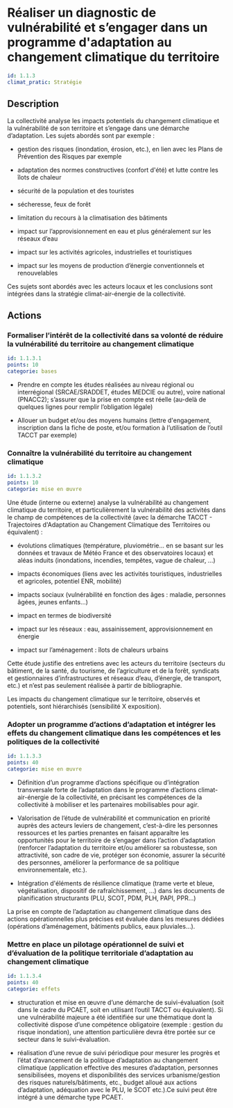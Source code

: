 # Réaliser un diagnostic de vulnérabilité et s’engager dans un programme d'adaptation au changement climatique du territoire
```yaml
id: 1.1.3
climat_pratic: Stratégie
```
## Description
La collectivité analyse les impacts potentiels du changement climatique et la vulnérabilité de son territoire et s’engage dans une démarche d’adaptation. Les sujets abordés sont par exemple :

- gestion des risques (inondation, érosion, etc.), en lien avec les Plans de Prévention des Risques par exemple

- adaptation des normes constructives (confort d'été) et lutte contre les îlots de chaleur

- sécurité de la population et des touristes

- sécheresse, feux de forêt

- limitation du recours à la climatisation des bâtiments

- impact sur l’approvisionnement en eau et plus généralement sur les réseaux d’eau

- impact sur les activités agricoles, industrielles et touristiques

- impact sur les moyens de production d’énergie conventionnels et renouvelables

Ces sujets sont abordés avec les acteurs locaux et les conclusions sont intégrées dans la stratégie climat-air-énergie de la collectivité.



## Actions
### Formaliser l’intérêt de la collectivité dans sa volonté de réduire la vulnérabilité du territoire au changement climatique
```yaml
id: 1.1.3.1
points: 10
categorie: bases
```
- Prendre en compte les études réalisées au niveau régional ou interrégional (SRCAE/SRADDET, études MEDCIE ou autre), voire national (PNACC2); s’assurer que la prise en compte est réelle (au-delà de quelques lignes pour remplir l’obligation légale)  

- Allouer un budget et/ou des moyens humains (lettre d'engagement, inscription dans la fiche de poste, et/ou formation à l’utilisation de l’outil TACCT par exemple)






### Connaître la vulnérabilité du territoire au changement climatique
```yaml
id: 1.1.3.2
points: 10
categorie: mise en œuvre
```
Une étude (interne ou externe) analyse la vulnérabilité au changement climatique du territoire, et particulièrement la vulnérabilité des activités dans le champ de compétences de la collectivité (avec la démarche TACCT - Trajectoires d'Adaptation au Changement Climatique des Territoires ou équivalent) : 

- évolutions climatiques (température, pluviométrie... en se basant sur les données et travaux de Météo France et des observatoires locaux) et aléas induits (inondations, incendies, tempêtes, vague de chaleur, …)

- impacts économiques (liens avec les activités touristiques, industrielles et agricoles, potentiel ENR, mobilité)

- impacts sociaux (vulnérabilité en fonction des âges : maladie, personnes âgées, jeunes enfants…)

- impact en termes de biodiversité

- impact sur les réseaux : eau, assainissement, approvisionnement en énergie

- impact sur l’aménagement : îlots de chaleurs urbains



Cette étude justifie des entretiens avec les acteurs du territoire (secteurs du bâtiment, de la santé, du tourisme, de l’agriculture et de la forêt, syndicats et gestionnaires d’infrastructures et réseaux d’eau, d’énergie, de transport, etc.) et n’est pas seulement réalisée à partir de bibliographie. 



Les impacts du changement climatique sur le territoire, observés et potentiels, sont hiérarchisés (sensibilité X exposition).






### Adopter un programme d’actions d’adaptation et intégrer les effets du changement climatique dans les compétences et les politiques de la collectivité
```yaml
id: 1.1.3.3
points: 40
categorie: mise en œuvre
```
- Définition d’un programme d’actions spécifique ou d’intégration transversale forte de l’adaptation dans le programme d’actions climat-air-énergie de la collectivité, en précisant les compétences de la collectivité à mobiliser et les partenaires mobilisables pour agir.

- Valorisation de l’étude de vulnérabilité et communication en priorité auprès des acteurs leviers de changement, c’est-à-dire les personnes ressources et les parties prenantes en faisant apparaître les opportunités pour le territoire de s’engager dans l’action d’adaptation (renforcer l’adaptation du territoire et/ou améliorer sa robustesse, son attractivité, son cadre de vie, protéger son économie, assurer la sécurité des personnes, améliorer la performance de sa politique environnementale, etc.). 

- Intégration d'éléments de résilience climatique (trame verte et bleue, végétalisation, dispositif de rafraîchissement, …) dans les documents de planification structurants (PLU, SCOT, PDM, PLH, PAPI, PPR...)

La prise en compte de l’adaptation au changement climatique dans des actions opérationnelles plus précises est évaluée dans les mesures dédiées (opérations d’aménagement, bâtiments publics, eaux pluviales…).

 




### Mettre en place un pilotage opérationnel de suivi et d’évaluation de la politique territoriale d’adaptation au changement climatique
```yaml
id: 1.1.3.4
points: 40
categorie: effets
```
- structuration et mise en œuvre d’une démarche de suivi-évaluation (soit dans le cadre du PCAET, soit en utilisant l’outil TACCT ou équivalent). Si une vulnérabilité majeure a été identifiée sur une thématique dont la collectivité dispose d’une compétence obligatoire (exemple : gestion du risque inondation), une attention particulière devra être portée sur ce secteur dans le suivi-évaluation.

- réalisation d’une revue de suivi périodique pour mesurer les progrès et l’état d’avancement de la politique d’adaptation au changement climatique (application effective des mesures d’adaptation, personnes sensibilisées, moyens et disponibilités des services urbanisme/gestion des risques naturels/bâtiments, etc., budget alloué aux actions d’adaptation, adéquation avec le PLU, le SCOT etc.).Ce suivi peut être intégré à une démarche type PCAET.







